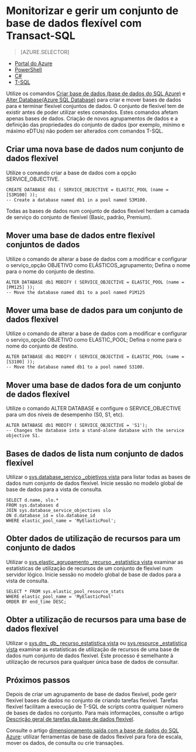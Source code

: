 <properties 
    pageTitle="Criar ou mover uma base de dados do Azure SQL para um agrupamento de flexível utilizando T-SQL | Microsoft Azure" 
    description="Utilize T-SQL para criar uma base de dados do Azure SQL num conjunto de dados flexível. Ou utilize T-SQL para mover a datbase e terminar conjuntos de dados." 
    services="sql-database" 
    documentationCenter="" 
    authors="srinia" 
    manager="jhubbard" 
    editor=""/>

<tags
    ms.service="sql-database"
    ms.devlang="NA"
    ms.topic="article"
    ms.tgt_pltfrm="NA"
    ms.workload="data-management" 
    ms.date="05/27/2016"
    ms.author="srinia"/>

# <a name="monitor-and-manage-an-elastic-database-pool-with-transact-sql"></a>Monitorizar e gerir um conjunto de base de dados flexível com Transact-SQL  

> [AZURE.SELECTOR]
- [Portal do Azure](sql-database-elastic-pool-manage-portal.md)
- [PowerShell](sql-database-elastic-pool-manage-powershell.md)
- [C#](sql-database-elastic-pool-manage-csharp.md)
- [T-SQL](sql-database-elastic-pool-manage-tsql.md)

Utilize os comandos [Criar base de dados (base de dados do SQL Azure)](https://msdn.microsoft.com/library/dn268335.aspx) e [Alter Database(Azure SQL Database)](https://msdn.microsoft.com/library/mt574871.aspx) para criar e mover bases de dados para e terminar flexível conjuntos de dados. O conjunto de flexível tem de existir antes de poder utilizar estes comandos. Estes comandos afetam apenas bases de dados. Criação de novos agrupamentos de dados e a definição das propriedades do conjunto de dados (por exemplo, mínimo e máximo eDTUs) não podem ser alterados com comandos T-SQL.

## <a name="create-a-new-database-in-an-elastic-pool"></a>Criar uma nova base de dados num conjunto de dados flexível
Utilize o comando criar a base de dados com a opção SERVICE_OBJECTIVE.   

    CREATE DATABASE db1 ( SERVICE_OBJECTIVE = ELASTIC_POOL (name = [S3M100] ));
    -- Create a database named db1 in a pool named S3M100.

Todas as bases de dados num conjunto de dados flexível herdam a camada de serviço do conjunto de flexível (Basic, padrão, Premium). 


## <a name="move-a-database-between-elastic-pools"></a>Mover uma base de dados entre flexível conjuntos de dados
Utilize o comando de alterar a base de dados com a modificar e configurar o serviço\_opção OBJETIVO como ELÁSTICOS\_agrupamento; Defina o nome para o nome do conjunto de destino.

    ALTER DATABASE db1 MODIFY ( SERVICE_OBJECTIVE = ELASTIC_POOL (name = [PM125] ));
    -- Move the database named db1 to a pool named P1M125  

## <a name="move-a-database-into-an-elastic-pool"></a>Mover uma base de dados para um conjunto de dados flexível 
Utilize o comando de alterar a base de dados com a modificar e configurar o serviço\_opção OBJETIVO como ELASTIC_POOL; Defina o nome para o nome do conjunto de destino.

    ALTER DATABASE db1 MODIFY ( SERVICE_OBJECTIVE = ELASTIC_POOL (name = [S3100] ));
    -- Move the database named db1 to a pool named S3100.

## <a name="move-a-database-out-of-an-elastic-pool"></a>Mover uma base de dados fora de um conjunto de dados flexível
Utilize o comando ALTER DATABASE e configure o SERVICE_OBJECTIVE para um dos níveis de desempenho (S0, S1, etc).

    ALTER DATABASE db1 MODIFY ( SERVICE_OBJECTIVE = 'S1');
    -- Changes the database into a stand-alone database with the service objective S1.

## <a name="list-databases-in-an-elastic-pool"></a>Bases de dados de lista num conjunto de dados flexível
Utilizar o [sys.database\_serviço \_objetivos vista](https://msdn.microsoft.com/library/mt712619) para listar todas as bases de dados num conjunto de dados flexível. Inicie sessão no modelo global de base de dados para a vista de consulta.

    SELECT d.name, slo.*  
    FROM sys.databases d 
    JOIN sys.database_service_objectives slo  
    ON d.database_id = slo.database_id
    WHERE elastic_pool_name = 'MyElasticPool'; 

## <a name="get-resource-usage-data-for-a-pool"></a>Obter dados de utilização de recursos para um conjunto de dados

Utilizar o [sys.elastic\_agrupamento \_recurso \_estatística vista](https://msdn.microsoft.com/library/mt280062.aspx) examinar as estatísticas de utilização de recursos de um conjunto de flexível num servidor lógico. Inicie sessão no modelo global de base de dados para a vista de consulta.

    SELECT * FROM sys.elastic_pool_resource_stats 
    WHERE elastic_pool_name = 'MyElasticPool'
    ORDER BY end_time DESC;

## <a name="get-resource-usage-for-an-elastic-database"></a>Obter a utilização de recursos para uma base de dados flexível

Utilizar o [sys.dm\_ db\_ recurso\_estatística vista](https://msdn.microsoft.com/library/dn800981.aspx) ou [sys.resource \_estatística vista](https://msdn.microsoft.com/library/dn269979.aspx) examinar as estatísticas de utilização de recursos de uma base de dados num conjunto de dados flexível. Este processo é semelhante à utilização de recursos para qualquer única base de dados de consultar.

## <a name="next-steps"></a>Próximos passos

Depois de criar um agrupamento de base de dados flexível, pode gerir flexível bases de dados no conjunto de criando tarefas flexível. Tarefas flexível facilitam a execução de T-SQL de scripts contra qualquer número de bases de dados no conjunto. Para mais informações, consulte o artigo [Descrição geral de tarefas da base de dados flexível](sql-database-elastic-jobs-overview.md). 

Consulte o artigo [dimensionamento saída com a base de dados do SQL Azure](sql-database-elastic-scale-introduction.md): utilizar ferramentas de base de dados flexível para fora de escala, mover os dados, de consulta ou crie transações.
